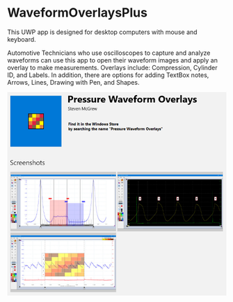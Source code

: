 # WaveformOverlaysPlus

This UWP app is designed for desktop computers with mouse and keyboard.

Automotive Technicians who use oscilloscopes to capture and analyze waveforms can use this app to open their waveform images and apply an overlay to make measurements. Overlays include: Compression, Cylinder ID, and Labels. In addition, there are options for adding TextBox notes, Arrows, Lines, Drawing with Pen, and Shapes.

![alt text](WaveformOverlaysPlus/Screenshots/screenshot.PNG "Screenshot")
